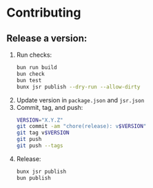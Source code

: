 # Contributing

## Release a version:

1. Run checks:
   ```sh
   bun run build
   bun check
   bun test
   bunx jsr publish --dry-run --allow-dirty
   ```
1. Update version in `package.json` and `jsr.json`
1. Commit, tag, and push:
   ```sh
   VERSION="X.Y.Z"
   git commit -am "chore(release): v$VERSION"
   git tag v$VERSION
   git push
   git push --tags
   ```
1. Release:
   ```sh
   bunx jsr publish
   bun publish
   ```
